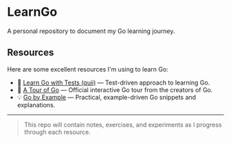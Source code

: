 # LearnGo

A personal repository to document my Go learning journey.

## Resources

Here are some excellent resources I'm using to learn Go:

- 📘 [Learn Go with Tests (quii)](https://quii.gitbook.io/learn-go-with-tests/go-fundamentals/hello-world) — Test-driven approach to learning Go.
- 🚀 [A Tour of Go](https://go.dev/tour/welcome/1) — Official interactive Go tour from the creators of Go.
- 💡 [Go by Example](https://gobyexample.com/values) — Practical, example-driven Go snippets and explanations.

---

> This repo will contain notes, exercises, and experiments as I progress through each resource.

